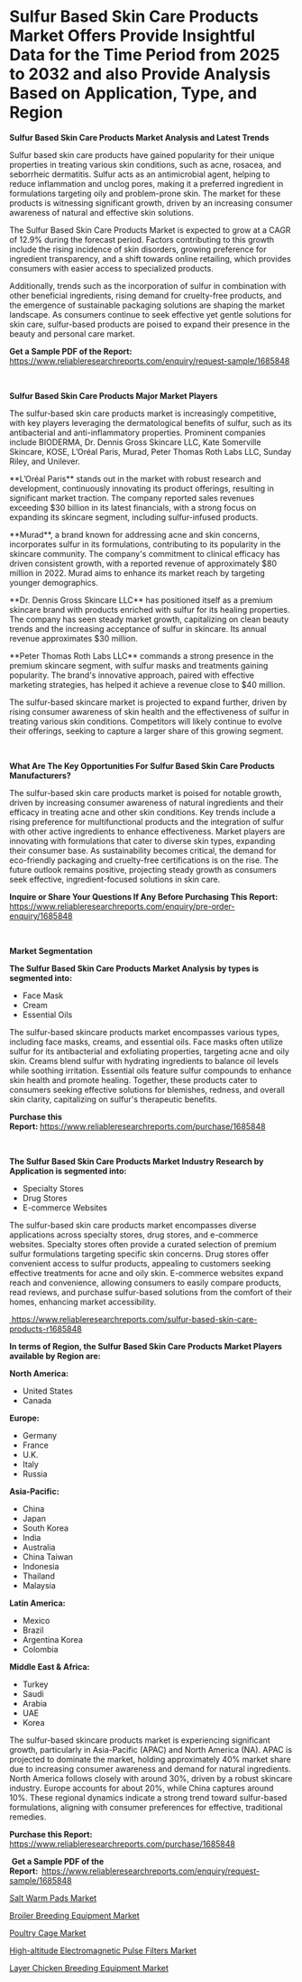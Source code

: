 <p><h1>Sulfur Based Skin Care Products Market Offers Provide Insightful Data for the Time Period from 2025 to 2032 and also Provide Analysis Based on Application, Type, and Region</h1></p><p><strong>Sulfur Based Skin Care Products Market Analysis and Latest Trends</strong></p>
<p><p>Sulfur based skin care products have gained popularity for their unique properties in treating various skin conditions, such as acne, rosacea, and seborrheic dermatitis. Sulfur acts as an antimicrobial agent, helping to reduce inflammation and unclog pores, making it a preferred ingredient in formulations targeting oily and problem-prone skin. The market for these products is witnessing significant growth, driven by an increasing consumer awareness of natural and effective skin solutions.</p><p>The Sulfur Based Skin Care Products Market is expected to grow at a CAGR of 12.9% during the forecast period. Factors contributing to this growth include the rising incidence of skin disorders, growing preference for ingredient transparency, and a shift towards online retailing, which provides consumers with easier access to specialized products. </p><p>Additionally, trends such as the incorporation of sulfur in combination with other beneficial ingredients, rising demand for cruelty-free products, and the emergence of sustainable packaging solutions are shaping the market landscape. As consumers continue to seek effective yet gentle solutions for skin care, sulfur-based products are poised to expand their presence in the beauty and personal care market.</p></p>
<p><strong>Get a Sample PDF of the Report:&nbsp;</strong> <a href="https://www.reliableresearchreports.com/enquiry/request-sample/1685848?utm_campaign=37&utm_medium=2&utm_source=Github&utm_content=ia&utm_term=24032025&utm_id=sulfur-based-skin-care-products">https://www.reliableresearchreports.com/enquiry/request-sample/1685848</a></p>
<p>&nbsp;</p>
<p><strong>Sulfur Based Skin Care Products Major Market Players</strong></p>
<p><p>The sulfur-based skin care products market is increasingly competitive, with key players leveraging the dermatological benefits of sulfur, such as its antibacterial and anti-inflammatory properties. Prominent companies include BIODERMA, Dr. Dennis Gross Skincare LLC, Kate Somerville Skincare, KOSE, L’Oréal Paris, Murad, Peter Thomas Roth Labs LLC, Sunday Riley, and Unilever.</p><p>**L’Oréal Paris** stands out in the market with robust research and development, continuously innovating its product offerings, resulting in significant market traction. The company reported sales revenues exceeding $30 billion in its latest financials, with a strong focus on expanding its skincare segment, including sulfur-infused products.</p><p>**Murad**, a brand known for addressing acne and skin concerns, incorporates sulfur in its formulations, contributing to its popularity in the skincare community. The company's commitment to clinical efficacy has driven consistent growth, with a reported revenue of approximately $80 million in 2022. Murad aims to enhance its market reach by targeting younger demographics.</p><p>**Dr. Dennis Gross Skincare LLC** has positioned itself as a premium skincare brand with products enriched with sulfur for its healing properties. The company has seen steady market growth, capitalizing on clean beauty trends and the increasing acceptance of sulfur in skincare. Its annual revenue approximates $30 million.</p><p>**Peter Thomas Roth Labs LLC** commands a strong presence in the premium skincare segment, with sulfur masks and treatments gaining popularity. The brand's innovative approach, paired with effective marketing strategies, has helped it achieve a revenue close to $40 million.</p><p>The sulfur-based skincare market is projected to expand further, driven by rising consumer awareness of skin health and the effectiveness of sulfur in treating various skin conditions. Competitors will likely continue to evolve their offerings, seeking to capture a larger share of this growing segment.</p></p>
<p>&nbsp;</p>
<p><strong>What Are The Key Opportunities For Sulfur Based Skin Care Products Manufacturers?</strong></p>
<p><p>The sulfur-based skin care products market is poised for notable growth, driven by increasing consumer awareness of natural ingredients and their efficacy in treating acne and other skin conditions. Key trends include a rising preference for multifunctional products and the integration of sulfur with other active ingredients to enhance effectiveness. Market players are innovating with formulations that cater to diverse skin types, expanding their consumer base. As sustainability becomes critical, the demand for eco-friendly packaging and cruelty-free certifications is on the rise. The future outlook remains positive, projecting steady growth as consumers seek effective, ingredient-focused solutions in skin care.</p></p>
<p><strong>Inquire or Share Your Questions If Any Before Purchasing This Report:</strong> <a href="https://www.reliableresearchreports.com/enquiry/pre-order-enquiry/1685848?utm_campaign=37&utm_medium=2&utm_source=Github&utm_content=ia&utm_term=24032025&utm_id=sulfur-based-skin-care-products">https://www.reliableresearchreports.com/enquiry/pre-order-enquiry/1685848</a></p>
<p>&nbsp;</p>
<p><strong>Market Segmentation</strong></p>
<p><strong>The Sulfur Based Skin Care Products Market Analysis by types is segmented into:</strong></p>
<p><ul><li>Face Mask</li><li>Cream</li><li>Essential Oils</li></ul></p>
<p><p>The sulfur-based skincare products market encompasses various types, including face masks, creams, and essential oils. Face masks often utilize sulfur for its antibacterial and exfoliating properties, targeting acne and oily skin. Creams blend sulfur with hydrating ingredients to balance oil levels while soothing irritation. Essential oils feature sulfur compounds to enhance skin health and promote healing. Together, these products cater to consumers seeking effective solutions for blemishes, redness, and overall skin clarity, capitalizing on sulfur's therapeutic benefits.</p></p>
<p><strong>Purchase this Report:&nbsp;</strong><a href="https://www.reliableresearchreports.com/purchase/1685848?utm_campaign=37&utm_medium=2&utm_source=Github&utm_content=ia&utm_term=24032025&utm_id=sulfur-based-skin-care-products">https://www.reliableresearchreports.com/purchase/1685848</a></p>
<p>&nbsp;</p>
<p><strong>The Sulfur Based Skin Care Products Market Industry Research by Application is segmented into:</strong></p>
<p><ul><li>Specialty Stores</li><li>Drug Stores</li><li>E-commerce Websites</li></ul></p>
<p><p>The sulfur-based skin care products market encompasses diverse applications across specialty stores, drug stores, and e-commerce websites. Specialty stores often provide a curated selection of premium sulfur formulations targeting specific skin concerns. Drug stores offer convenient access to sulfur products, appealing to customers seeking effective treatments for acne and oily skin. E-commerce websites expand reach and convenience, allowing consumers to easily compare products, read reviews, and purchase sulfur-based solutions from the comfort of their homes, enhancing market accessibility.</p></p>
<p><a href="https://www.reliableresearchreports.com/sulfur-based-skin-care-products-r1685848?utm_campaign=37&utm_medium=2&utm_source=Github&utm_content=ia&utm_term=24032025&utm_id=sulfur-based-skin-care-products">&nbsp;https://www.reliableresearchreports.com/sulfur-based-skin-care-products-r1685848</a></p>
<p><strong>In terms of Region, the Sulfur Based Skin Care Products Market Players available by Region are:</strong></p>
<p>
    <p> <strong> North America: </strong>
        <ul>
            <li>United States</li>
            <li>Canada</li>
        </ul>
        </p> 
    <p> <strong> Europe: </strong>
        <ul>
            <li>Germany</li>
            <li>France</li>
            <li>U.K.</li>
            <li>Italy</li>
            <li>Russia</li>
        </ul>
        </p> 
    <p> <strong> Asia-Pacific: </strong>
        <ul>
            <li>China</li>
            <li>Japan</li>
            <li>South Korea</li>
            <li>India</li>
            <li>Australia</li>
            <li>China Taiwan</li>
            <li>Indonesia</li>
            <li>Thailand</li>
            <li>Malaysia</li>
        </ul>
        </p> 
    <p> <strong> Latin America: </strong>
        <ul>
            <li>Mexico</li>
            <li>Brazil</li>
            <li>Argentina Korea</li>
            <li>Colombia</li>
        </ul>
        </p> 
    <p> <strong> Middle East & Africa: </strong>
        <ul>
            <li>Turkey</li>
            <li>Saudi</li>
            <li>Arabia</li>
            <li>UAE</li>
            <li>Korea</li>
        </ul>
    </p>
    </p>
<p><p>The sulfur-based skincare products market is experiencing significant growth, particularly in Asia-Pacific (APAC) and North America (NA). APAC is projected to dominate the market, holding approximately 40% market share due to increasing consumer awareness and demand for natural ingredients. North America follows closely with around 30%, driven by a robust skincare industry. Europe accounts for about 20%, while China captures around 10%. These regional dynamics indicate a strong trend toward sulfur-based formulations, aligning with consumer preferences for effective, traditional remedies.</p></p>
<p><strong>Purchase this Report: </strong><a href="https://www.reliableresearchreports.com/purchase/1685848?utm_campaign=37&utm_medium=2&utm_source=Github&utm_content=ia&utm_term=24032025&utm_id=sulfur-based-skin-care-products">https://www.reliableresearchreports.com/purchase/1685848</a></p>
<p>&nbsp;<strong>Get a Sample PDF of the Report:&nbsp;&nbsp;</strong><a href="https://www.reliableresearchreports.com/enquiry/request-sample/1685848?utm_campaign=37&utm_medium=2&utm_source=Github&utm_content=ia&utm_term=24032025&utm_id=sulfur-based-skin-care-products">https://www.reliableresearchreports.com/enquiry/request-sample/1685848</a></p>
<p><strong></strong></p>
<p><p><a href="https://github.com/geyangvayora/Market-Research-Report-List-1/blob/main/salt-warm-pads-market.md?utm_campaign=37&utm_medium=2&utm_source=Github&utm_content=ia&utm_term=24032025&utm_id=sulfur-based-skin-care-products">Salt Warm Pads Market</a></p><p><a href="https://github.com/bulkagumanvv/Market-Research-Report-List-1/blob/main/broiler-breeding-equipment-market.md?utm_campaign=37&utm_medium=2&utm_source=Github&utm_content=ia&utm_term=24032025&utm_id=sulfur-based-skin-care-products">Broiler Breeding Equipment Market</a></p><p><a href="https://github.com/shamyzinniwl/Market-Research-Report-List-1/blob/main/poultry-cage-market.md?utm_campaign=37&utm_medium=2&utm_source=Github&utm_content=ia&utm_term=24032025&utm_id=sulfur-based-skin-care-products">Poultry Cage Market</a></p><p><a href="https://github.com/suzorfazlikb/Market-Research-Report-List-1/blob/main/high-altitude-electromagnetic-pulse-filters-market.md?utm_campaign=37&utm_medium=2&utm_source=Github&utm_content=ia&utm_term=24032025&utm_id=sulfur-based-skin-care-products">High-altitude Electromagnetic Pulse Filters Market</a></p><p><a href="https://github.com/saklpelzami95/Market-Research-Report-List-1/blob/main/layer-chicken-breeding-equipment-market.md?utm_campaign=37&utm_medium=2&utm_source=Github&utm_content=ia&utm_term=24032025&utm_id=sulfur-based-skin-care-products">Layer Chicken Breeding Equipment Market</a></p></p>